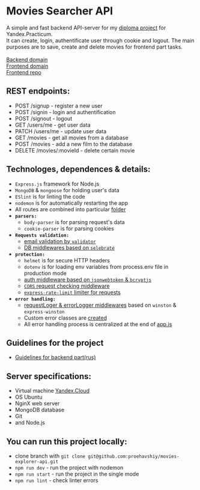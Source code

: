 # Movies Searcher API

A simple and fast backend API-server for my [diploma project](https://github.com/proehavshiy/movies-explorer-frontend) for Yandex.Practicum.
<br />
It can create, login, authentificate user through cookie and logout. 
The main purposes are to save, create and delete movies for frontend part tasks.
<br />
<br />
[Backend domain](https://api.filmsexplorer.nomoredomains.club/)
<br />
[Frontend domain](https://filmsexplorer.nomoredomains.club/)
<br />
[Frontend repo](https://github.com/proehavshiy/movies-explorer-frontend)

## REST endpoints: 
* POST /signup - register a new user
* POST /signin - login and authentification
* POST /signout - logout
* GET /users/me - get user data
* PATCH /users/me - update user data
* GET /movies - get all movies from a database
* POST /movies - add a new film to the database
* DELETE /movies/:movieId - delete certain movie

## Technologes, dependences & details:
* `Express.js` framework for Node.js 
* `MongoDB` & `mongoose` for holding user's data
* `ESlint` is for linting the code
* `nodemon` is for automatically restarting the app
* All routes are combined into particular [folder](https://github.com/proehavshiy/movies-explorer-api/tree/main/routes)
* **`parsers:`**
    + `body-parser` is for parsing request's data
    + `cookie-parser` is for parsing cookies
* **`Requests validation:`**
    + [email validation by `validator`](https://github.com/proehavshiy/movies-explorer-api/tree/main/models)
    + [DB middlewares based on `selebrate`](https://github.com/proehavshiy/movies-explorer-api/tree/main/middlewares/requestValidation)
* **`protection:`**
    + `helmet` is for secure HTTP headers
    + `dotenv` is for loading env variables from process.env file in production mode
    + [auth middleware based on `jsonwebtoken` & `bcryptjs`](https://github.com/proehavshiy/movies-explorer-api/blob/main/middlewares/auth.js)
    + [`CORS` request checking middleware](https://github.com/proehavshiy/movies-explorer-api/blob/main/middlewares/cors.js)
    + [`express-rate-limit` limiter for requests](https://github.com/proehavshiy/movies-explorer-api/blob/main/middlewares/limiter.js)
* **`error handling:`**
    + [requestLoger & errorLogger middlewares](https://github.com/proehavshiy/movies-explorer-api/blob/main/middlewares/logger/logger.js) based on `winston` & `express-winston`
    + Custom error classes are [created](https://github.com/proehavshiy/movies-explorer-api/tree/main/middlewares/errors)
    + All error handling process is centralized at the end of [app.js](https://github.com/proehavshiy/movies-explorer-api/blob/main/app.js)

## Guidelines for the project
* [Guidelines for backend part(rus)](https://code.s3.yandex.net/web-developer/static/new-program/web-diploma-criteria-2.0/index.html#backend)

## Server specifications:
* Virtual machine [Yandex.Cloud](https://console.cloud.yandex.ru/)
* OS Ubuntu
* NginX web server
* MongoDB database
* Git
* and Node.js

## You can run this project locally:
* clone branch with `git clone git@github.com:proehavshiy/movies-explorer-api.git`
* `npm run dev` - run the project with nodemon 
* `npm run start` - run the project in the single mode
* `npm run lint` - check linter errors
